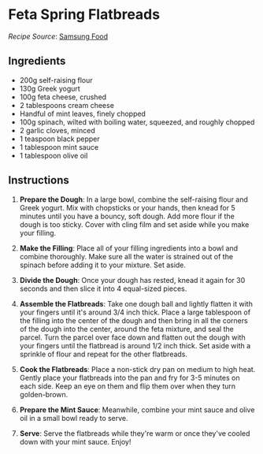 # Feta Spring Flatbreads

*Recipe Source*: [Samsung Food](https://app.samsungfood.com/recipes/1016a09d9bb6f965acce6bb048cb653b3ac8903c748)

## Ingredients

- 200g self-raising flour
- 130g Greek yogurt
- 100g feta cheese, crushed
- 2 tablespoons cream cheese
- Handful of mint leaves, finely chopped
- 100g spinach, wilted with boiling water, squeezed, and roughly chopped
- 2 garlic cloves, minced
- 1 teaspoon black pepper
- 1 tablespoon mint sauce
- 1 tablespoon olive oil

## Instructions

1. **Prepare the Dough**: In a large bowl, combine the self-raising flour and Greek yogurt. Mix with chopsticks or your hands, then knead for 5 minutes until you have a bouncy, soft dough. Add more flour if the dough is too sticky. Cover with cling film and set aside while you make your filling.

2. **Make the Filling**: Place all of your filling ingredients into a bowl and combine thoroughly. Make sure all the water is strained out of the spinach before adding it to your mixture. Set aside.

3. **Divide the Dough**: Once your dough has rested, knead it again for 30 seconds and then slice it into 4 equal-sized pieces.

4. **Assemble the Flatbreads**: Take one dough ball and lightly flatten it with your fingers until it's around 3/4 inch thick. Place a large tablespoon of the filling into the center of the dough and then bring in all the corners of the dough into the center, around the feta mixture, and seal the parcel. Turn the parcel over face down and flatten out the dough with your fingers until the flatbread is around 1/2 inch thick. Set aside with a sprinkle of flour and repeat for the other flatbreads.

5. **Cook the Flatbreads**: Place a non-stick dry pan on medium to high heat. Gently place your flatbreads into the pan and fry for 3-5 minutes on each side. Keep an eye on them and flip them over when they turn golden-brown.

6. **Prepare the Mint Sauce**: Meanwhile, combine your mint sauce and olive oil in a small bowl ready to serve.

7. **Serve**: Serve the flatbreads while they're warm or once they've cooled down with your mint sauce. Enjoy!

